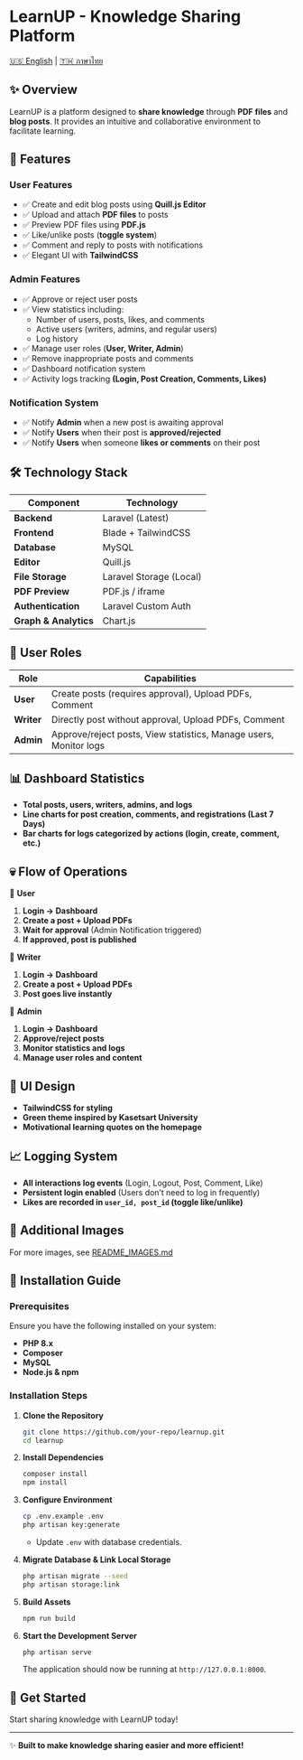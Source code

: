 # LearnUP - Knowledge Sharing Platform

[🇺🇸 English](./README.md) | [🇹🇭 ภาษาไทย](./README_th.md)


## ✨ Overview
LearnUP is a platform designed to **share knowledge** through **PDF files** and **blog posts**. It provides an intuitive and collaborative environment to facilitate learning.

## 🚀 Features

### **User Features**
- ✅ Create and edit blog posts using **Quill.js Editor**
- ✅ Upload and attach **PDF files** to posts
- ✅ Preview PDF files using **PDF.js**
- ✅ Like/unlike posts (**toggle system**)
- ✅ Comment and reply to posts with notifications
- ✅ Elegant UI with **TailwindCSS**

### **Admin Features**
- ✅ Approve or reject user posts
- ✅ View statistics including:
  - Number of users, posts, likes, and comments
  - Active users (writers, admins, and regular users)
  - Log history
- ✅ Manage user roles (**User, Writer, Admin**)
- ✅ Remove inappropriate posts and comments
- ✅ Dashboard notification system
- ✅ Activity logs tracking **(Login, Post Creation, Comments, Likes)**

### **Notification System**
- ✅ Notify **Admin** when a new post is awaiting approval
- ✅ Notify **Users** when their post is **approved/rejected**
- ✅ Notify **Users** when someone **likes or comments** on their post

## 🛠️ Technology Stack
| Component      | Technology |
|---------------|------------|
| **Backend**   | Laravel (Latest) |
| **Frontend**  | Blade + TailwindCSS |
| **Database**  | MySQL |
| **Editor**    | Quill.js |
| **File Storage** | Laravel Storage (Local) |
| **PDF Preview** | PDF.js / iframe |
| **Authentication** | Laravel Custom Auth |
| **Graph & Analytics** | Chart.js |

## 🏢 User Roles
| Role     | Capabilities |
|----------|--------------------------------------------------|
| **User** | Create posts (requires approval), Upload PDFs, Comment |
| **Writer** | Directly post without approval, Upload PDFs, Comment |
| **Admin** | Approve/reject posts, View statistics, Manage users, Monitor logs |

## 📊 Dashboard Statistics
- **Total posts, users, writers, admins, and logs**
- **Line charts for post creation, comments, and registrations (Last 7 Days)**
- **Bar charts for logs categorized by actions (login, create, comment, etc.)**

## 💀 Flow of Operations

📌 **User**
1. **Login → Dashboard**
2. **Create a post + Upload PDFs**
3. **Wait for approval** (Admin Notification triggered)
4. **If approved, post is published**

📌 **Writer**
1. **Login → Dashboard**
2. **Create a post + Upload PDFs**
3. **Post goes live instantly**

📌 **Admin**
1. **Login → Dashboard**
2. **Approve/reject posts**
3. **Monitor statistics and logs**
4. **Manage user roles and content**

## 🎨 UI Design
- **TailwindCSS for styling**
- **Green theme inspired by Kasetsart University**
- **Motivational learning quotes on the homepage**

## 📈 Logging System
- **All interactions log events** (Login, Logout, Post, Comment, Like)
- **Persistent login enabled** (Users don’t need to log in frequently)
- **Likes are recorded in `user_id, post_id` (toggle like/unlike)**

## 📸 Additional Images

For more images, see [README_IMAGES.md](README_IMAGES.md)


## 🚧 Installation Guide

### **Prerequisites**
Ensure you have the following installed on your system:
- **PHP 8.x**
- **Composer**
- **MySQL**
- **Node.js & npm**

### **Installation Steps**
1. **Clone the Repository**
   ```sh
   git clone https://github.com/your-repo/learnup.git
   cd learnup
   ```
2. **Install Dependencies**
   ```sh
   composer install
   npm install
   ```
3. **Configure Environment**
   ```sh
   cp .env.example .env
   php artisan key:generate
   ```
   - Update `.env` with database credentials.

4. **Migrate Database & Link Local Storage**
   ```sh
   php artisan migrate --seed
   php artisan storage:link
   ```

5. **Build Assets**
   ```sh
   npm run build
   ```

6. **Start the Development Server**
   ```sh
   php artisan serve
   ```
   The application should now be running at `http://127.0.0.1:8000`.

## 🚀 Get Started
Start sharing knowledge with LearnUP today!

---
✨ **Built to make knowledge sharing easier and more efficient!**

